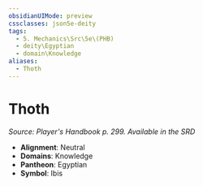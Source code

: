 ```yaml
---
obsidianUIMode: preview
cssclasses: json5e-deity
tags:
  - 5. Mechanics\Src\5e\(PHB)
  - deity\Egyptian
  - domain\Knowledge
aliases:
  - Thoth
---
```

# Thoth
*Source: Player's Handbook p. 299. Available in the <span title='Systems Reference Document (5.1)'>SRD</span>* 

- **Alignment**: Neutral
- **Domains**: Knowledge
- **Pantheon**: Egyptian
- **Symbol**: Ibis
